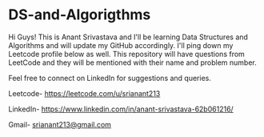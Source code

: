 # DS-and-Algorigthms

Hi Guys! This is Anant Srivastava and I'll be learning Data Structures and Algorithms and will update my GitHub accordingly. I'll ping down my Leetcode profile below as well.
This repository will have questions from LeetCode and they will be mentioned with their name and problem number.

Feel free to connect on LinkedIn for suggestions and queries.

Leetcode- https://leetcode.com/u/srianant213

LinkedIn- https://www.linkedin.com/in/anant-srivastava-62b061216/

Gmail-    srianant213@gmail.com
